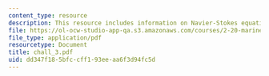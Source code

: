 ```yaml
---
content_type: resource
description: This resource includes information on Navier-Stokes equations, and vorticity.
file: https://ol-ocw-studio-app-qa.s3.amazonaws.com/courses/2-20-marine-hydrodynamics-13-021-spring-2005/dd347f185bfccff193eeaa6f3d94fc5d_chall_3.pdf
file_type: application/pdf
resourcetype: Document
title: chall_3.pdf
uid: dd347f18-5bfc-cff1-93ee-aa6f3d94fc5d
---
```

